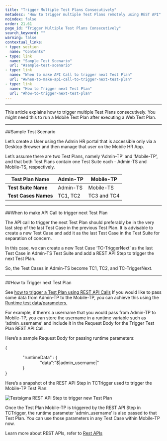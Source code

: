 ```yaml
---
title: "Trigger Multiple Test Plans Consecutively"
metadesc: "How to trigger multiple Test Plans remotely using REST API"
noindex: false
order: 21.61
page_id: "Trigger Multiple Test Plans Consecutively"
search_keyword: ""
warning: false
contextual_links:
- type: section
  name: "Contents"
- type: link
  name: "Sample Test Scenario"
  url: "#sample-test-scenario"
- type: link
  name: "When to make API Call to trigger next Test Plan"
  url: "#when-to-make-api-call-to-trigger-next-test-plan"
- type: link
  name: "How to Trigger next Test Plan"
  url: "#how-to-trigger-next-test-plan"
---
```


---

This article explains how to trigger multiple Test Plans consecutively. You might need this to run a Mobile Test Plan after executing a Web Test Plan.

---
##Sample Test Scenario

Let’s create a User using the Admin HR portal that is accessible only via a Desktop Browser and then manage that user on the Mobile HR App.

Let’s assume there are two Test Plans, namely ‘Admin-TP’ and ‘Mobile-TP’, and that both Test Plans contain one Test Suite each - Admin-TS and Mobile-TS, respectively.

|**Test Plan Name**|Admin-TP|Mobile-TP|
|---|---|---|
|**Test Suite Name**|Admin-TS|Mobile-TS|
|**Test Cases Names**|TC1, TC2|TC3 and TC4|

---
##When to make API Call to trigger next Test Plan

The API call to trigger the next Test Plan should preferably be in the very last step of the last Test Case in the previous Test Plan. It is advisable to create a new Test Case and add it as the last Test Case in the Test Suite for separation of concern.

In this case, we can create a new Test Case ‘TC-TriggerNext’ as the last Test Case in Admin-TS Test Suite and add a REST API Step to trigger the next Test Plan.

So, the Test Cases in Admin-TS become TC1, TC2, and TC-TriggerNext.

---
##How to Trigger next Test Plan

See [how to trigger a Test Plan using REST API Calls](https://testsigma.com/docs/api/examples/trigger-test-plan-wait-completion/)
If you would like to pass some data from Admin-TP to the Mobile-TP, you can achieve this using the [Runtime test data/parameters.](https://testsigma.com/docs/test-data/types/runtime/)

For example, if there’s a username that you would pass from Admin-TP to Mobile-TP, you can store the username in a runtime variable such as ‘admin_username’ and include it in the Request Body for the Trigger Test Plan REST API Call.

Here’s a sample Request Body for passing runtime parameters:

{

&emsp;&emsp;&emsp;&emsp;"runtimeData" :  {<br>&emsp;&emsp;&emsp;&emsp;&emsp;&emsp;&emsp;&emsp;"data":"$|admin_username|"
<br>&emsp;&emsp;&emsp;&emsp;}<br>}

Here’s a snapshot of the REST API Step in TCTrigger used to trigger the Mobile-TP Test Plan:

![Testsigma REST API Step to trigger new Test Plan](https://docs.testsigma.com/images/trigger-multiple-test-plans/trigger-multiple-test-plans-testsigma-rest-api-step.png)

Once the Test Plan Mobile-TP is triggered by the REST API Step in TCTrigger, the runtime parameter ‘admin\_username’ is also passed to that Test Plan. You can use those parameters in any Test Case within Mobile-TP now.

Learn more about REST APIs, refer to [Rest APIs](https://testsigma.com/docs/api/overview/)



